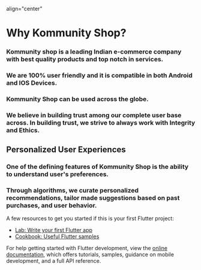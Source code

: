 
align="center"

# Why Kommunity Shop?



### Kommunity shop is a leading Indian e-commerce company with best quality products and top notch in services.

### We are 100% user friendly and it is compatible in both Android and IOS Devices. 

### Kommunity Shop can be used across the globe.

### We believe in building trust among our complete user base across. In building trust, we strive to always work with Integrity and Ethics.


## Personalized User Experiences

### One of the defining features of Kommunity Shop is the ability to understand user's preferences. 

### Through algorithms, we curate personalized recommendations, tailor made suggestions based on past purchases, and user behavior.

A few resources to get you started if this is your first Flutter project:

- [Lab: Write your first Flutter app](https://docs.flutter.dev/get-started/codelab)
- [Cookbook: Useful Flutter samples](https://docs.flutter.dev/cookbook)

For help getting started with Flutter development, view the
[online documentation](https://docs.flutter.dev/), which offers tutorials,
samples, guidance on mobile development, and a full API reference.

